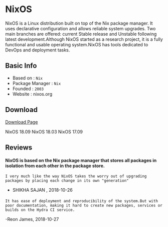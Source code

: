 # NixOS

NixOS is a Linux distribution built on top of the Nix package manager. It uses declarative configuration and allows reliable system upgrades. Two main branches are offered: current Stable release and Unstable following latest development.Although NixOS started as a research project, it is a fully functional and usable operating system.NixOS has tools dedicated to DevOps and deployment tasks.

## Basic Info

* Based on : `Nix`
* Package Manager : `Nix`
* Founded : `2003`
* Website : nixos.org

## Download

[Download Page](https://nixos.org/nixos/download.html)

NixOS 18.09
NixOS 18.03
NixOS 17.09

## Reviews

#### NixOS is based on the Nix package manager that stores all packages in isolation from each other in the package store. 

```
I very much like the way NixOS takes the worry out of upgrading packages by placing each change in its own "generation" 
```
- SHIKHA SAJAN , 2018-10-26
####
```
It has ease of deployment and reproducibility of the system.But with poor documentation, making it hard to create new packages, services or builds on the Hydra CI service.
```
-Reon James, 2018-10-27
```
